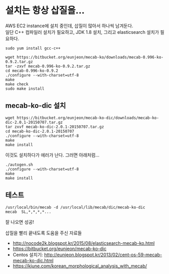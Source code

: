 # 설치는 항상 삽질을...

AWS EC2 instance에 설치 중인데, 삽질이 많아서 하나씩 남겨둔다.  
일단 C++ 컴파일러 설치가 필요하고, JDK 1.8 설치, 그리고 elasticsearch 설치가 필요하다.

```shell
sudo yum install gcc-c++

wget https://bitbucket.org/eunjeon/mecab-ko/downloads/mecab-0.996-ko-0.9.2.tar.gz
tar -zxvf mecab-0.996-ko-0.9.2.tar.gz
cd mecab-0.996-ko-0.9.2
./configure --with-charset=utf-8
make
make check
sudo make install
```

## mecab-ko-dic 설치

```shell
wget https://bitbucket.org/eunjeon/mecab-ko-dic/downloads/mecab-ko-dic-2.0.1-20150707.tar.gz
tar zxvf mecab-ko-dic-2.0.1-20150707.tar.gz
cd mecab-ko-dic-2.0.1-20150707
./configure --with-charset=utf-8
make
make install
```

이것도 설치하다가 에러가 난다. 그러면 아래처럼...

```shell
./autogen.sh
./configure --with-charset=utf-8
make
make install
```

## 테스트

`/usr/local/bin/mecab -d /usr/local/lib/mecab/dic/mecab-ko-dic`  
`mecab  SL,*,*,*,*...`

잘 나오면 성공!

삽질을 빨리 끝내도록 도움을 주신 자료들

- <http://nocode2k.blogspot.kr/2015/08/elasticsearch-mecab-ko.html>
- <https://bitbucket.org/eunjeon/mecab-ko-dic>
- Centos 설치기: <http://eunjeon.blogspot.kr/2013/02/cent-os-59-mecab-mecab-ko-dic.html>
- <https://kjune.com/korean_morphological_analysis_with_mecab/>

